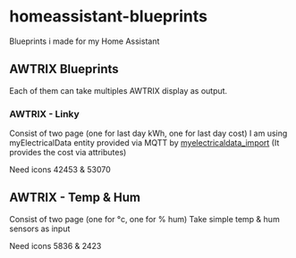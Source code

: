 # homeassistant-blueprints
Blueprints i made for my Home Assistant

## AWTRIX Blueprints
Each of them can take multiples AWTRIX display as output.

### AWTRIX - Linky
Consist of two page (one for last day kWh, one for last day cost)
I am using myElectricalData entity provided via MQTT by [myelectricaldata_import](https://github.com/MyElectricalData/myelectricaldata_import)
(It provides the cost via attributes)

Need icons 42453 & 53070

## AWTRIX - Temp & Hum
Consist of two page (one for °c, one for % hum)
Take simple temp & hum sensors as input

Need icons 5836 & 2423
